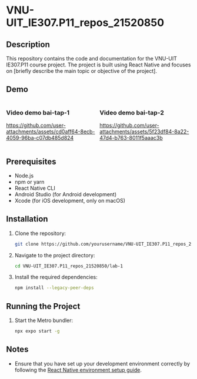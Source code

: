 # VNU-UIT_IE307.P11_repos_21520850

## Description

This repository contains the code and documentation for the VNU-UIT IE307.P11 course project. The project is built using React Native and focuses on [briefly describe the main topic or objective of the project].

## Demo

<div style="display: flex; flex-direction: row">
<div>
<h3>Video demo bai-tap-1</h3>

https://github.com/user-attachments/assets/cd0aff64-8ecb-4059-96ba-c07db485d824

</div>

<div>
<h3>Video demo bai-tap-2</h3>


https://github.com/user-attachments/assets/5f23df84-8a22-47d4-b763-8011f5aaac3b


</div>
</div>

## Prerequisites

- Node.js
- npm or yarn
- React Native CLI
- Android Studio (for Android development)
- Xcode (for iOS development, only on macOS)

## Installation

1. Clone the repository:
   ```sh
   git clone https://github.com/yourusername/VNU-UIT_IE307.P11_repos_21520850.git
   ```
2. Navigate to the project directory:
   ```sh
   cd VNU-UIT_IE307.P11_repos_21520850/lab-1
   ```
3. Install the required dependencies:
   ```sh
   npm install --legacy-peer-deps
   ```

## Running the Project

1. Start the Metro bundler:
   ```sh
   npx expo start -g
   ```

## Notes

- Ensure that you have set up your development environment correctly by following the [React Native environment setup guide](https://reactnative.dev/docs/environment-setup).
